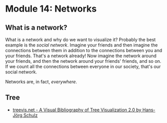 # Module 14: Networks

## What is a network? 

What is a network and why do we want to visualize it? Probably the best example is the _social network_. Imagine your friends and then imagine the connections between them in addition to the connections between you and your friends. That's a network already! Now imagine the network around your friends, and then the network around your friends' friends, and so on. If we count all the connections between everyone in our society, that's our social network. 

Networks are, in fact, _everywhere_. 

## Tree

- [treevis.net - A Visual Bibliography of Tree Visualization 2.0 by Hans-Jörg Schulz](http://treevis.net/)
